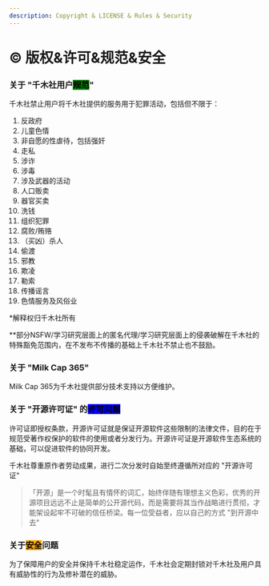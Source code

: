 ```yaml
---
description: Copyright & LICENSE & Rules & Security
---
```


# © 版权&许可&规范&安全

### 关于 "千木社用户<mark style="background-color:green;">规范</mark>"

千木社禁止用户将千木社提供的服务用于犯罪活动，包括但不限于：

1. 反政府
2. 儿童色情
3. 非自愿的性虐待，包括强奸
4. 走私
5. 涉诈
6. 涉毒
7. 涉及武器的活动
8. 人口贩卖
9. 器官买卖
10. 洗钱
11. 组织犯罪
12. 腐败/贿赂
13. （买凶）杀人
14. 偷渡
15. 邪教
16. 欺凌
17. 勒索
18. 传播谣言
19. 色情服务及风俗业

\*解释权归千木社所有

\*\*部分NSFW/学习研究层面上的匿名代理/学习研究层面上的侵袭破解在千木社的特殊豁免范围内，在不发布不传播的基础上千木社不禁止也不鼓励。

### 关于 "Milk Cap 365"&#x20;

Milk Cap 365为千木社提供部分技术支持以方便维护。

### 关于 "开源许可证" 的<mark style="background-color:blue;">许可问题</mark>

许可证即授权条款，开源许可证就是保证开源软件这些限制的法律文件，目的在于规范受著作权保护的软件的使用或者分发行为。开源许可证是开源软件生态系统的基础，可以促进软件的协同开发。

千木社尊重原作者劳动成果，进行二次分发时自始至终遵循所对应的 "开源许可证"

> 「开源」是一个时髦且有情怀的词汇，始终伴随有理想主义色彩，优秀的开源项目远远不止是简单的公开源代码，而是需要将其当作战略进行贯彻，才能架设起牢不可破的信任桥梁。每一位受益者，应以自己的方式 "到开源中去"&#x20;

### 关于<mark style="background-color:orange;">安全</mark>问题

为了保障用户的安全并保持千木社稳定运作，千木社会定期封锁对千木社及用户具有威胁性的行为及修补潜在的威胁。
